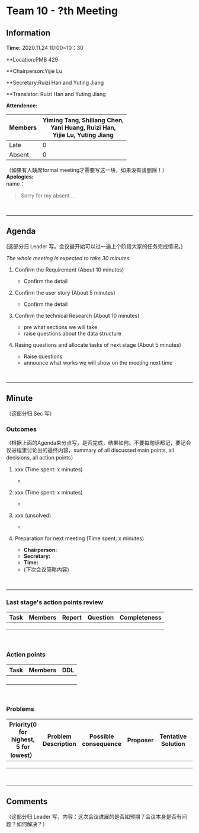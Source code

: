 # Team 10 - ?th Meeting 

## Information

**Time:** 2020.11.24 10:00~10：30

**Location:PMB 429

**Chairperson:Yijie Lu

**Secretary:Ruizi Han and Yuting Jiang 

**Translator: Ruizi Han and Yuting Jiang

**Attendence:**

| **Members** | **Yiming Tang, Shiliang Chen, <br>Yani Huang, Ruizi Han, <br>Yijie Lu, Yuting Jiang** |
| ----------- | ------------------------------------------------------------ |
| Late        | 0                                                            |
| Absent      | 0                                                            |

（如果有人缺席formal meeting才需要写这一块，如果没有请删除！）<br>
**Apologies:**<br>
name：

> Sorry for my absent....

<br>

------

## Agenda

(这部分归 Leader 写。会议最开始可以过一遍上个阶段大家的任务完成情况。)

*The whole meeting is expected to take 30 minutes.*

1. Confirm the Requirement (About 10 minutes)

	- Confirm the detail 
2. Confirm the user story (About 5 minutes)

	- Confirm the detail
3. Confirm the technical Research (About 10 minutes)

	- pre what sections we will take 
	- raise questions about the data structure
	
4. Rasing questions and allocate tasks of next stage (About 5 minutes)

	- Raise questions
	- announce what works we will show on the meeting next time

<br>

------

## Minute

（这部分归 Sec 写）

### Outcomes

（根据上面的Agenda来分点写，是否完成，结果如何。不要每句话都记，要记会议进程里讨论出的最终内容，summary of all discussed main points, all decisions, all action points）

1. xxx (Time spent: x minutes)

	- 
2. xxx (Time spent: x minutes)

	- 
3. xxx (unsolved)

	- 
4. Preparation for next meeting (Time spent: x minutes)
	- **Chairperson:** 
	- **Secretary:** 
	- **Time:** 
	- (下次会议简略内容)

<br>

-------


### Last stage's action points review

| **Task** | **Members** | **Report** | **Question** | **Completeness** |
| -------- | --------- | -------- | -------- | ---------- |
|          |            |          |          |            |
|          |            |          |          |            |
|          |            |          |          |            |

<br>

### Action points

| **Task** | **Members** | **DDL** |
| -------- | ---------- | ------- |
|          |            |         |
| | | |
| | | |
| | | |

<br>

### Problems

| **Priority(0 for highest, 5 for lowest）** | **Problem Description** | **Possible consequence** | **Proposer** | **Tentative Solution** | **Expected completion time** |
| -------------------------- | ------------ | ------------ | ---------- | ---------------- | ---------------- |
|                            |              |              |            |                  |                  |
|                            |              |              |            |                  |                  |
|                            |              |              |            |                  |                  |

<br>

-------

## Comments

（这部分归 Leader 写，内容：这次会议进展的是否如预期？会议本身是否有问题？如何解决？）




